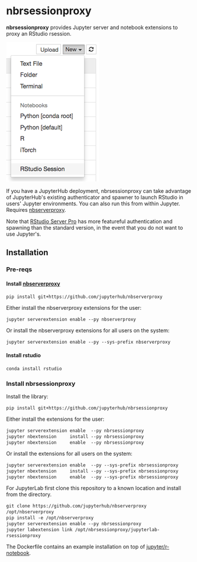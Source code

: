 # nbrsessionproxy

**nbrsessionproxy** provides Jupyter server and notebook extensions to proxy an RStudio rsession.

![Screenshot](screenshot.png)

If you have a JupyterHub deployment, nbrsessionproxy can take advantage of JupyterHub's existing authenticator and spawner to launch RStudio in users' Jupyter environments. You can also run this from within Jupyter. Requires [nbserverproxy](https://github.com/jupyterhub/nbserverproxy).

Note that [RStudio Server Pro](https://www.rstudio.com/products/rstudio-server-pro/architecture) has more featureful authentication and spawning than the standard version, in the event that you do not want to use Jupyter's.

## Installation

### Pre-reqs
#### Install [nbserverproxy](https://github.com/jupyterhub/nbserverproxy)
```
pip install git+https://github.com/jupyterhub/nbserverproxy
```

Either install the nbserverproxy extensions for the user:
```
jupyter serverextension enable --py nbserverproxy
```

Or install the nbserverproxy extensions for all users on the system:
```
jupyter serverextension enable --py --sys-prefix nbserverproxy
```
#### Install rstudio
```
conda install rstudio
```

### Install nbrsessionproxy 
Install the library:
```
pip install git+https://github.com/jupyterhub/nbrsessionproxy
```

Either install the extensions for the user:
```
jupyter serverextension enable  --py nbrsessionproxy
jupyter nbextension     install --py nbrsessionproxy
jupyter nbextension     enable  --py nbrsessionproxy
```

Or install the extensions for all users on the system:
```
jupyter serverextension enable  --py --sys-prefix nbrsessionproxy
jupyter nbextension     install --py --sys-prefix nbrsessionproxy
jupyter nbextension     enable  --py --sys-prefix nbrsessionproxy
```

For JupyterLab first clone this repository to a known location and
install from the directory.
```
git clone https://github.com/jupyterhub/nbserverproxy /opt/nbserverproxy
pip install -e /opt/nbserverproxy
jupyter serverextension enable --py nbrsessionproxy
jupyter labextension link /opt/nbrsessionproxy/jupyterlab-rsessionproxy
```

The Dockerfile contains an example installation on top of [jupyter/r-notebook](https://github.com/jupyter/docker-stacks/tree/master/r-notebook).
